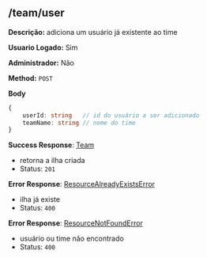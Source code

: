 ## /team/user

**Descrição:** adiciona um usuário já existente ao time

**Usuario Logado:** Sim

**Administrador:** Não

**Method:** `POST`

**Body**

```typescript
{
    userId: string   // id do usuário a ser adicionado
    teamName: string // nome do time
}
```

**Success Response**: [Team](../../../src/domain/ranking/@entities/team.ts)
- retorna a ilha criada
- Status: `201`

**Error Response**: [ResourceAlreadyExistsError](../../../../src/core/errors/resource-already-exists-error.ts)
- ilha já existe
- Status: `400`

**Error Response**: [ResourceNotFoundError](../../../../src/core/errors/resource-not-found-error.ts)
- usuário ou time não encontrado
- Status: `400`
